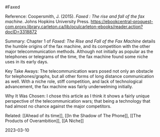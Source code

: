 #Faxed 

Reference:
Coopersmith, J. (2015). _Faxed : The rise and fall of the fax machine_. Johns Hopkins University Press. https://ebookcentral-proquest-com.proxy.library.carleton.ca/lib/oculcarleton-ebooks/reader.action?docID=3318872

Summary:
Chapter 1 of *Faxed: The Rise and Fall of the Fax Machine* details the humble origins of the fax machine, and its competition with the other major telecommunication methods. Although not initially as popular as the telephones or telegrams of the time, the fax machine found some niche uses in its early days.

Key Take Aways:
The telecommunication wars posed not only an obstacle for telephones/graphs, but all other forms of long distance communication as well. With a niche role, stiff competition, and lack of technological advancement, the fax machine was fairly underwelming initially. 

Why It Was Chosen:
I chose this article as I think it shows a fairly unique perspective of the telecommunication wars; that being a technology that had almost no chance against the major competitors.

Related:
[[Ahead of its time]], [[In the Shadow of The Phone]], [[The Products of Overambition]], [[A Niche]]

2023-03-10